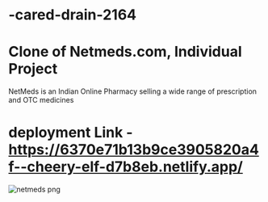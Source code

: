 # -cared-drain-2164

# Clone of Netmeds.com, Individual Project

  NetMeds
        is an Indian Online Pharmacy selling a wide range of prescription and OTC medicines


# deployment Link -https://6370e71b13b9ce3905820a4f--cheery-elf-d7b8eb.netlify.app/

![netmeds png](https://user-images.githubusercontent.com/108014776/207068108-dd9ea544-3454-4983-bcf1-065dc0f3c2b5.png)
